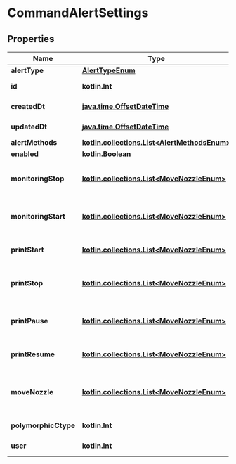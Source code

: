 
# CommandAlertSettings

## Properties
Name | Type | Description | Notes
------------ | ------------- | ------------- | -------------
**alertType** | [**AlertTypeEnum**](AlertTypeEnum.md) |  | 
**id** | **kotlin.Int** |  |  [optional] [readonly]
**createdDt** | [**java.time.OffsetDateTime**](java.time.OffsetDateTime.md) |  |  [optional] [readonly]
**updatedDt** | [**java.time.OffsetDateTime**](java.time.OffsetDateTime.md) |  |  [optional] [readonly]
**alertMethods** | [**kotlin.collections.List&lt;AlertMethodsEnum&gt;**](AlertMethodsEnum.md) |  |  [optional]
**enabled** | **kotlin.Boolean** | Enable or disable this alert channel |  [optional]
**monitoringStop** | [**kotlin.collections.List&lt;MoveNozzleEnum&gt;**](MoveNozzleEnum.md) | Fires on &lt;strong&gt;MonitoringStop&lt;strong&gt; updates.   Helps debug unexpected Print Nanny crashes. |  [optional]
**monitoringStart** | [**kotlin.collections.List&lt;MoveNozzleEnum&gt;**](MoveNozzleEnum.md) | Fires on &lt;strong&gt;MonitoringStop&lt;/strong&gt; updates. Helpful if you want to confirm monitoring started without a problem. |  [optional]
**printStart** | [**kotlin.collections.List&lt;MoveNozzleEnum&gt;**](MoveNozzleEnum.md) | Fires on &lt;strong&gt;StopPrint&lt;/strong&gt; updates. Get notified as soon as a print job finishes.  |  [optional]
**printStop** | [**kotlin.collections.List&lt;MoveNozzleEnum&gt;**](MoveNozzleEnum.md) | Fires on &lt;strong&gt;PrintStart&lt;/strong&gt; command status changes. Helpful for verifying a print job started without a problem. |  [optional]
**printPause** | [**kotlin.collections.List&lt;MoveNozzleEnum&gt;**](MoveNozzleEnum.md) | Fires on &lt;strong&gt;PausePrint&lt;/strong&gt; command status changes. Helpful for verifying a print was paused successfully. |  [optional]
**printResume** | [**kotlin.collections.List&lt;MoveNozzleEnum&gt;**](MoveNozzleEnum.md) | Fires on &lt;strong&gt;ResumePrint&lt;/strong&gt; command status changes Helpful for verifying a print was resumed. |  [optional]
**moveNozzle** | [**kotlin.collections.List&lt;MoveNozzleEnum&gt;**](MoveNozzleEnum.md) | Fires on &lt;strong&gt;MoveNozzle&lt;/strong&gt;command status changes. Helpful for debugging connectivity between Print Nanny and OctoPrint |  [optional]
**polymorphicCtype** | **kotlin.Int** |  |  [optional] [readonly]
**user** | **kotlin.Int** |  |  [optional] [readonly]



